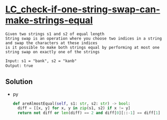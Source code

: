 # [LC_check-if-one-string-swap-can-make-strings-equal](https://leetcode.com/problems/check-if-one-string-swap-can-make-strings-equal)

```en
Given two strings s1 and s2 of equal length
String swap is an operation where you choose two indices in a string and swap the characters at these indices
is it possible to make both strings equal by performing at most one string swap on exactly one of the strings
```

```txt
Input: s1 = "bank", s2 = "kanb"
Output: true
```

## Solution

* py

  ```py
  def areAlmostEqual(self, s1: str, s2: str) -> bool:
    diff = [[x, y] for x, y in zip(s1, s2) if x != y]
    return not diff or len(diff) == 2 and diff[0][::-1] == diff[1]
  ```
